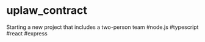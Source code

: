 # uplaw_contract
Starting a new project that includes a two-person team
#node.js
#typescript
#react
#express
